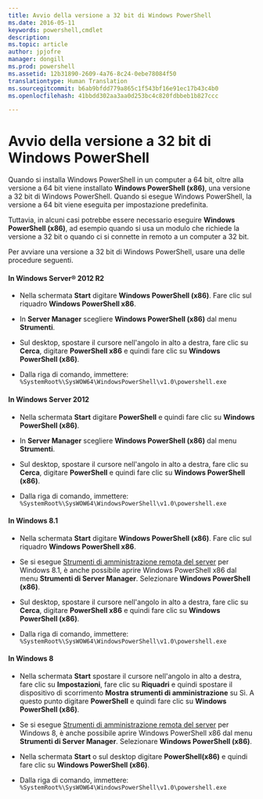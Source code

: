 ```yaml
---
title: Avvio della versione a 32 bit di Windows PowerShell
ms.date: 2016-05-11
keywords: powershell,cmdlet
description: 
ms.topic: article
author: jpjofre
manager: dongill
ms.prod: powershell
ms.assetid: 12b31890-2609-4a76-8c24-0ebe78084f50
translationtype: Human Translation
ms.sourcegitcommit: b6ab9bfdd779a865c1f543bf16e91ec17b43c4b0
ms.openlocfilehash: 41bbdd302aa3aa0d253bc4c820fdbbeb1b827ccc

---
```


# Avvio della versione a 32 bit di Windows PowerShell
Quando si installa Windows PowerShell in un computer a 64 bit, oltre alla versione a 64 bit viene installato **Windows PowerShell (x86)**, una versione a 32 bit di Windows PowerShell. Quando si esegue Windows PowerShell, la versione a 64 bit viene eseguita per impostazione predefinita.

Tuttavia, in alcuni casi potrebbe essere necessario eseguire **Windows PowerShell (x86)**, ad esempio quando si usa un modulo che richiede la versione a 32 bit o quando ci si connette in remoto a un computer a 32 bit.

Per avviare una versione a 32 bit di Windows PowerShell, usare una delle procedure seguenti.

#### In Windows Server® 2012 R2

-   Nella schermata **Start** digitare **Windows PowerShell (x86)**. Fare clic sul riquadro **Windows PowerShell x86**.

-   In **Server Manager** scegliere **Windows PowerShell (x86)** dal menu **Strumenti**.

-   Sul desktop, spostare il cursore nell'angolo in alto a destra, fare clic su **Cerca**, digitare **PowerShell x86** e quindi fare clic su **Windows PowerShell (x86)**.

-   Dalla riga di comando, immettere: `%SystemRoot%\SysWOW64\WindowsPowerShell\v1.0\powershell.exe`

#### In Windows Server 2012

-   Nella schermata **Start** digitare **PowerShell** e quindi fare clic su **Windows PowerShell (x86)**.

-   In **Server Manager** scegliere **Windows PowerShell (x86)** dal menu **Strumenti**.

-   Sul desktop, spostare il cursore nell'angolo in alto a destra, fare clic su **Cerca**, digitare **PowerShell** e quindi fare clic su **Windows PowerShell (x86)**.

-   Dalla riga di comando, immettere: `%SystemRoot%\SysWOW64\WindowsPowerShell\v1.0\powershell.exe`

#### In Windows 8.1

-   Nella schermata **Start** digitare **Windows PowerShell (x86)**. Fare clic sul riquadro **Windows PowerShell x86**.

-   Se si esegue [Strumenti di amministrazione remota del server](http://go.microsoft.com/fwlink/?LinkID=304145) per Windows 8.1, è anche possibile aprire Windows PowerShell x86 dal menu **Strumenti di Server Manager**. Selezionare **Windows PowerShell (x86)**.

-   Sul desktop, spostare il cursore nell'angolo in alto a destra, fare clic su **Cerca**, digitare **PowerShell x86** e quindi fare clic su **Windows PowerShell (x86)**.
   
-   Dalla riga di comando, immettere: `%SystemRoot%\SysWOW64\WindowsPowerShell\v1.0\powershell.exe`

#### In Windows 8

-   Nella schermata **Start** spostare il cursore nell'angolo in alto a destra, fare clic su **Impostazioni**, fare clic su **Riquadri** e quindi spostare il dispositivo di scorrimento **Mostra strumenti di amministrazione** su Sì. A questo punto digitare **PowerShell** e quindi fare clic su **Windows PowerShell (x86)**.

-   Se si esegue [Strumenti di amministrazione remota del server](http://www.microsoft.com/download/details.aspx?id=28972) per Windows 8, è anche possibile aprire Windows PowerShell x86 dal menu **Strumenti di Server Manager**. Selezionare **Windows PowerShell (x86)**.

-   Nella schermata **Start** o sul desktop digitare **PowerShell(x86)** e quindi fare clic su **Windows PowerShell (x86)**.

-   Dalla riga di comando, immettere: `%SystemRoot%\SysWOW64\WindowsPowerShell\v1.0\powershell.exe`



<!--HONumber=Jun16_HO4-->


